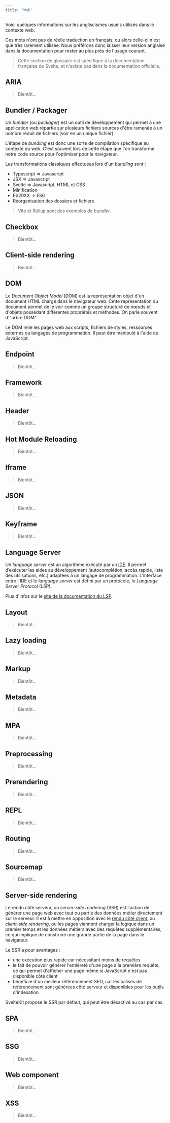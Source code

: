 ```yaml
---
title: 'Web'
---
```


Voici quelques informations sur les angliscismes usuels utilisés dans le contexte web.

Ces mots n'ont pas de réelle traduction en français, ou alors celle-ci n'est que très rarement utilisée. Nous préférons donc laisser leur version anglaise dans la documentation pour rester au plus près de l'usage courant.

> Cette section de glossaire est spécifique à la documentation française de Svelte, et n'existe pas dans la documentation officielle.

## ARIA

> Bientôt...

## Bundler / Packager

Un _bundler_ (ou _packager_) est un outil de développement qui permet à une application web répartie sur plusieurs fichiers sources d'être ramenée à un nombre réduit de fichiers (voir en un unique fichier).

L'étape de _bundling_ est donc une sorte de compilation spécifique au contexte du web. C'est souvent lors de cette étape que l'on transforme notre code source pour l'optimiser pour le navigateur.

Les transformations classiques effectuées lors d'un _bundling_ sont :
- Typescript => Javascript
- JSX => Javascript
- Svelte => Javascript, HTML et CSS
- Minification
- ES20XX => ES6
- Réorganisation des dossiers et fichiers

> Vite et Rollup sont des exemples de _bundler_.

## Checkbox

> Bientôt...

## Client-side rendering

> Bientôt...

## DOM

Le _Document Object Model_ (DOM) est la représentation objet d'un document HTML chargé dans le navigateur web. Cette représentation du document permet de le voir comme un groupe structuré de nœuds et d'objets possédant différentes propriétés et méthodes. On parle souvent d'"arbre DOM".

Le DOM relie les pages web aux scripts, fichiers de styles, ressources externes ou langages de programmation. Il peut être manipulé à l'aide du JavaScript.

## Endpoint

> Bientôt...

## Framework

> Bientôt...

## Header

> Bientôt...

## Hot Module Reloading

> Bientôt...

## Iframe

> Bientôt...

## JSON

> Bientôt...

## Keyframe

> Bientôt...

## Language Server

Un _language server_ est un algorithme exécuté par un <span class="vo">[IDE](/docs/development#ide)</span>. Il permet d’exécuter les aides au développement (autocomplétion, accès rapide, liste des utilisations, etc.) adaptées à un langage de programmation. L'interface entre l'IDE et le _language server_ est défini par un protocole, le _Language Server Protocol_ (LSP).

Plus d'infos sur le [site de la documentation du LSP](https://microsoft.github.io/language-server-protocol/).

## Layout

> Bientôt...

## Lazy loading

> Bientôt...

## Markup

> Bientôt...

## Metadata

> Bientôt...

## MPA

> Bientôt...

## Preprocessing

> Bientôt...

## Prerendering

> Bientôt...

## REPL

> Bientôt...

## Routing

> Bientôt...

## Sourcemap

> Bientôt...

## Server-side rendering

Le rendu côté serveur, ou _server-side rendering_ (SSR) est l'action de générer une page web avec tout ou partie des données métier directement sur le serveur. Il est à mettre en opposition avec le <span class='vo'>[rendu côté client](#client-side-rendering)</span>, ou _client-side rendering_, où les pages viennent charger la logique dans un premier temps et les données métiers avec des requêtes supplémentaires, ce qui implique de construire une grande partie de la page dans le navigateur.

Le SSR a pour avantages :

- une exécution plus rapide car nécessitant moins de requêtes
- le fait de pouvoir générer l'entièreté d'une page à la première requête, ce qui permet d'afficher une page même si JavaScript n'est pas disponible côté client
- bénéficie d'un meilleur référencement SEO, car les balises de référencement sont générées côté serveur et disponibles pour les outils d'indexation

SvelteKit propose le SSR par défaut, qui peut être désactivé au cas par cas.

## SPA

> Bientôt...

## SSG

> Bientôt...

## Web component

> Bientôt...

## XSS

> Bientôt...
